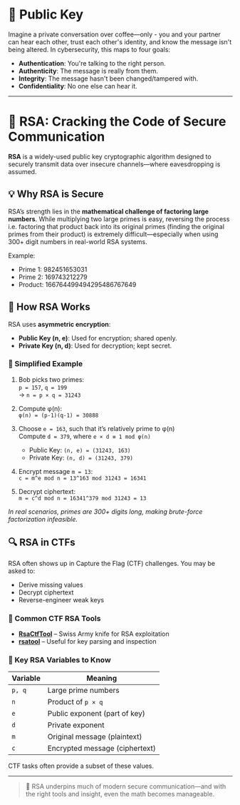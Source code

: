 # 🔐 Public Key

Imagine a private conversation over coffee—only - you and your partner can hear each other, trust each other's identity, and know the message isn't being altered. In cybersecurity, this maps to four goals:

- **Authentication**: You're talking to the right person.  
- **Authenticity**: The message is really from them.  
- **Integrity**: The message hasn't been changed/tampered with.  
- **Confidentiality**: No one else can hear it.

---

# 🔐 RSA: Cracking the Code of Secure Communication

**RSA** is a widely-used public key cryptographic algorithm designed to securely transmit data over insecure channels—where eavesdropping is assumed.

## 💡 Why RSA is Secure

RSA’s strength lies in the **mathematical challenge of factoring large numbers**. While multiplying two large primes is easy, reversing the process i.e. factoring that product back into its original primes (finding the original primes from their product) is extremely difficult—especially when using 300+ digit numbers in real-world RSA systems.

Example:
- Prime 1: 982451653031  
- Prime 2: 169743212279  
- Product: 166764499494295486767649  


## 🔐 How RSA Works

RSA uses **asymmetric encryption**:
- **Public Key (n, e)**: Used for encryption; shared openly.
- **Private Key (n, d)**: Used for decryption; kept secret.

### 🧮 Simplified Example

1. Bob picks two primes:  
   `p = 157`, `q = 199`  
   → `n = p × q = 31243`

2. Compute φ(n):  
   `φ(n) = (p-1)(q-1) = 30888`

3. Choose `e = 163`, such that it’s relatively prime to φ(n)  
   Compute `d = 379`, where `e × d ≡ 1 mod φ(n)`

   - Public Key: `(n, e) = (31243, 163)`
   - Private Key: `(n, d) = (31243, 379)`

4. Encrypt message `m = 13`:  
   `c = m^e mod n = 13^163 mod 31243 = 16341`

5. Decrypt ciphertext:  
   `m = c^d mod n = 16341^379 mod 31243 = 13`

*In real scenarios, primes are 300+ digits long, making brute-force factorization infeasible.*

## 🔍 RSA in CTFs

RSA often shows up in Capture the Flag (CTF) challenges. You may be asked to:
- Derive missing values
- Decrypt ciphertext
- Reverse-engineer weak keys

### 🧰 Common CTF RSA Tools
- [**RsaCtfTool**](https://github.com/RsaCtfTool/RsaCtfTool) – Swiss Army knife for RSA exploitation
- [**rsatool**](https://github.com/ius/rsatool) – Useful for key parsing and inspection

### 🔢 Key RSA Variables to Know
| Variable | Meaning                      |
|----------|------------------------------|
| `p, q`   | Large prime numbers          |
| `n`      | Product of `p × q`           |
| `e`      | Public exponent (part of key)|
| `d`      | Private exponent             |
| `m`      | Original message (plaintext) |
| `c`      | Encrypted message (ciphertext)|

CTF tasks often provide a subset of these values. 

---

> 📌 RSA underpins much of modern secure communication—and with the right tools and insight, even the math becomes manageable.






